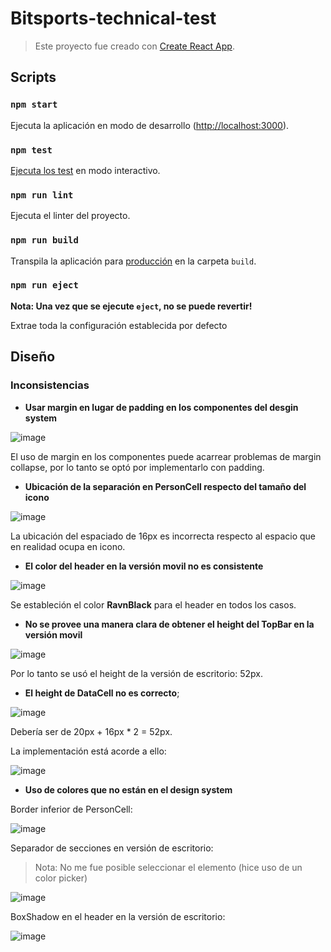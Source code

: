 # Bitsports-technical-test

> Este proyecto fue creado con [Create React App](https://github.com/facebook/create-react-app).

## Scripts

### `npm start`

Ejecuta la aplicación en modo de desarrollo ([http://localhost:3000](http://localhost:3000)).

### `npm test`

[Ejecuta los test](https://facebook.github.io/create-react-app/docs/running-tests) en modo interactivo.

### `npm run lint`

Ejecuta el linter del proyecto.

### `npm run build`

Transpila la aplicación para [producción](https://facebook.github.io/create-react-app/docs/deployment) en la carpeta `build`.

### `npm run eject`

**Nota: Una vez que se ejecute `eject`, no se puede revertir!**

Extrae toda la configuración establecida por defecto

## Diseño

### Inconsistencias

- **Usar margin en lugar de padding en los componentes del desgin system**

![image](https://user-images.githubusercontent.com/26050475/170035319-2470cf26-a1dd-4836-a647-b430ac304336.png)

El uso de margin en los componentes puede acarrear problemas de margin collapse, por lo tanto se optó por implementarlo con padding.

- **Ubicación de la separación en PersonCell respecto del tamaño del icono**

![image](https://user-images.githubusercontent.com/26050475/170036378-1752fda7-2b63-4187-9015-424496280ae1.png)

La ubicación del espaciado de 16px es incorrecta respecto al espacio que en realidad ocupa en icono.

- **El color del header en la versión movil no es consistente**

![image](https://user-images.githubusercontent.com/26050475/170036943-537e6aae-2b27-4a3c-80c0-0480aae15ba8.png)

Se estableción el color **RavnBlack** para el header en todos los casos.

- **No se provee una manera clara de obtener el height del TopBar en la versión movil**

![image](https://user-images.githubusercontent.com/26050475/170038000-46d5bd84-6de1-4f25-b74d-3e485ea315bd.png)

Por lo tanto se usó el height de la versión de escritorio: 52px.

- **El height de DataCell no es correcto**;

![image](https://user-images.githubusercontent.com/26050475/170038653-46bb520b-6a96-4109-929e-22745698b499.png)


Debería ser de 20px + 16px * 2 = 52px.

La implementación está acorde a ello:

![image](https://user-images.githubusercontent.com/26050475/170039256-7843ebbf-62f7-4683-97f8-1e550a0a499b.png)

- **Uso de colores que no están en el design system**

Border inferior de PersonCell:

![image](https://user-images.githubusercontent.com/26050475/170040643-d0e04d2d-0885-4f89-84a8-104bd415fc27.png)

Separador de secciones en versión de escritorio:

> Nota: No me fue posible seleccionar el elemento (hice uso de un color picker)

![image](https://user-images.githubusercontent.com/26050475/170040731-57799771-cd0a-48e0-8add-86d00328e27d.png)

BoxShadow en el header en la versión de escritorio:

![image](https://user-images.githubusercontent.com/26050475/170040865-4a6ba007-ed06-463f-93a0-632d97ee5186.png)
